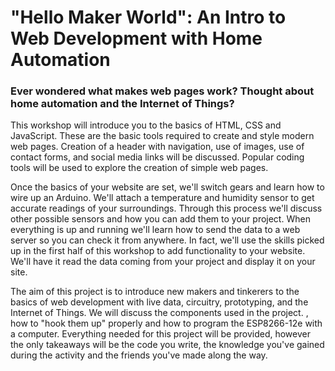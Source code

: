 # "Hello Maker World": An Intro to Web Development with Home Automation

### Ever wondered what makes web pages work? Thought about home automation and the Internet of Things? 

This workshop will introduce you to the basics of HTML, CSS and JavaScript. These are the basic tools required to create and style modern web pages. Creation of a header with navigation, use of images, use of contact forms, and social media links will be discussed. Popular coding tools will be used to explore the creation of simple web pages.

Once the basics of your website are set, we'll switch gears and learn how to wire up an Arduino. We'll attach a temperature and humidity sensor to get accurate readings of your surroundings. Through this process we'll discuss other possible sensors and how you can add them to your project.  When everything is up and running we'll learn how to send the data to a web server so you can check it from anywhere. In fact, we'll use the skills picked up in the first half of this workshop to add functionality to your website. We'll have it read the data coming from your project and display it on your site.

The aim of this project is to introduce new makers and tinkerers to the basics of web development with live data, circuitry, prototyping, and the Internet of Things. We will discuss the components used in the project. , how to "hook them up" properly and how to program the ESP8266-12e with a computer. Everything needed for this project will be provided, however the only takeaways will be the code you write, the knowledge you've gained during the activity and the friends you've made along the way.